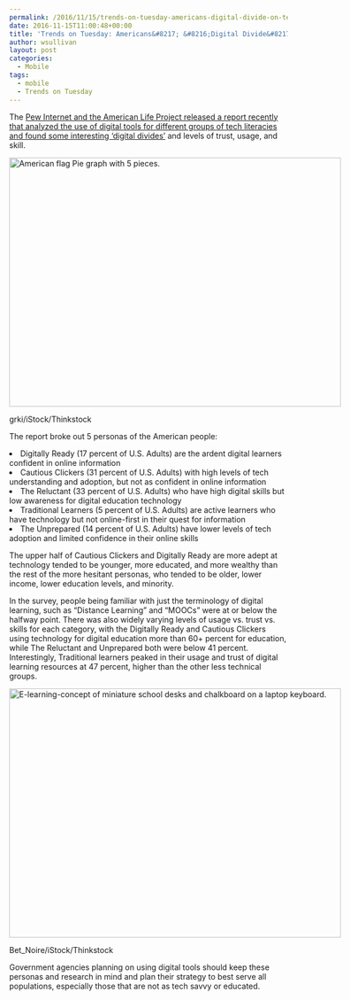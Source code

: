 ```yaml
---
permalink: /2016/11/15/trends-on-tuesday-americans-digital-divide-on-tech-savviness-and-digital-learning/
date: 2016-11-15T11:00:48+00:00
title: 'Trends on Tuesday: Americans&#8217; &#8216;Digital Divide&#8217; on Tech Savviness and Digital Learning'
author: wsullivan
layout: post
categories:
  - Mobile
tags:
  - mobile
  - Trends on Tuesday
---
```


<span style="font-weight: 400">The <a href="http://www.pewinternet.org/2016/09/20/digital-readiness-gaps/">Pew Internet and the American Life Project released a report recently that analyzed the use of digital tools for different groups of tech literacies and found some interesting ‘digital divides’</a> and levels of trust, usage, and skill.</span>

<div id="attachment_384091" style="width: 610px" class="wp-caption aligncenter">
  <img class="size-full wp-image-384091" src="https://s3.amazonaws.com/sitesusa/wp-content/uploads/sites/212/2016/11/600-x-450-American-flag-Pie-graph-with-5-pieces-grki-iStock-Thinkstock-165677616.jpg" alt="American flag Pie graph with 5 pieces." width="600" height="450" />
  
  <p class="wp-caption-text">
    grki/iStock/Thinkstock
  </p>
</div>

<span style="font-weight: 400">The report broke out 5 personas of the American people:</span>

<li style="font-weight: 400">
  <span style="font-weight: 400">Digitally Ready (17 percent of U.S. Adults) are the ardent digital learners confident in online information</span>
</li>
<li style="font-weight: 400">
  <span style="font-weight: 400">Cautious Clickers (31 percent of U.S. Adults) with high levels of tech understanding and adoption, but not as confident in online information</span>
</li>
<li style="font-weight: 400">
  <span style="font-weight: 400">The Reluctant (33 percent of U.S. Adults) who have high digital skills but low awareness for digital education technology</span>
</li>
<li style="font-weight: 400">
  <span style="font-weight: 400">Traditional Learners (5 percent of U.S. Adults) are active learners who have technology but not online-first in their quest for information</span>
</li>
<li style="font-weight: 400">
  <span style="font-weight: 400">The Unprepared (14 percent of U.S. Adults) have lower levels of tech adoption and limited confidence in their online skills</span>
</li>

<span style="font-weight: 400">The upper half of Cautious Clickers and Digitally Ready are more adept at technology tended to be younger, more educated, and more wealthy than the rest of the more hesitant personas, who tended to be older, lower income, lower education levels, and minority. </span>

<span style="font-weight: 400">In the survey, people being familiar with just the terminology of digital learning, such as “Distance Learning” and “MOOCs” were at or below the halfway point. There was also widely varying levels of usage vs. trust vs. skills for each category, with the Digitally Ready and Cautious Clickers using technology for digital education more than 60+ percent for education, while The Reluctant and Unprepared both were below 41 percent. Interestingly, Traditional learners peaked in their usage and trust of digital learning resources at 47 percent, higher than the other less technical groups.</span>

<div id="attachment_384111" style="width: 610px" class="wp-caption aligncenter">
  <img class="size-full wp-image-384111" src="https://s3.amazonaws.com/sitesusa/wp-content/uploads/sites/212/2016/11/600-x-450-E-learning-concept.-Schooldesk-and-chalkboard-on-the-laptop-keyboard-Bet_Noire-iStock-Thinkstock-480287872.jpg" alt="E-learning-concept of miniature school desks and chalkboard on a laptop keyboard. " width="600" height="450" />
  
  <p class="wp-caption-text">
    Bet_Noire/iStock/Thinkstock
  </p>
</div>

<span style="font-weight: 400">Government agencies planning on using digital tools should keep these personas and research in mind and plan their strategy to best serve all populations, especially those that are not as tech savvy or educated. </span>